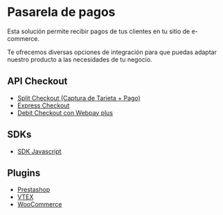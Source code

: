 # Pasarela de pagos

Esta solución permite recibir pagos de tus clientes en tu sitio de e-commerce. 

Te ofrecemos diversas opciones de integración para que puedas adaptar nuestro producto a las necesidades de tu negocio.

## API Checkout
  - [Split Checkout (Captura de Tarjeta + Pago)](api-tokenizacion-pago/introduction.md)
  - [Express Checkout](express-checkout/introduction.md)
  - [Debit Checkout con Webpay plus](transbank-webpay/introduction.md)

## SDKs
  - [SDK Javascript](https://github.com/Peinau/peinau-javascript/blob/master/README.md)
  
## Plugins
  - [Prestashop](../../../../../peinau-plugin-prestashop/blob/master/README.md)
  - [VTEX](plugins/vtex/introduction.md)
  - [WooCommerce](plugins/woocommerce/introduction.md)

